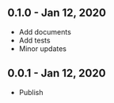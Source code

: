 ## 0.1.0 - Jan 12, 2020

* Add documents
* Add tests
* Minor updates

## 0.0.1 - Jan 12, 2020

* Publish
